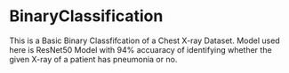# BinaryClassification
This is a Basic Binary Classfifcation of a Chest X-ray Dataset. Model used here is ResNet50 Model with 94% accuaracy of identifying whether the given X-ray of a patient has pneumonia or no.
